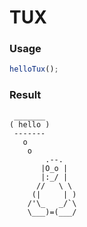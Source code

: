 
TUX
===

### Usage

```js
helloTux();
```

### Result

```
 _______
( hello )
 -------
   o
    o
        .--.
       |O_o |
       |:_/ |
      //   \ \
     (|     | )
    /'\_   _/`\
    \___)=(___/

```
    